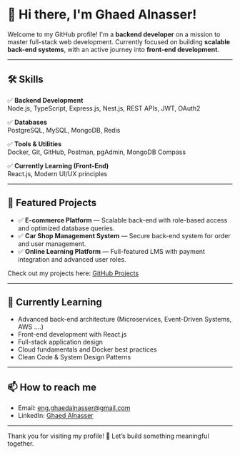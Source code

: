 # 👋 Hi there, I'm Ghaed Alnasser!

Welcome to my GitHub profile! I'm a **backend developer** on a mission to master full-stack web development. Currently focused on building **scalable back-end systems**, with an active journey into **front-end development**.

---
## 🛠️ Skills

✅ **Backend Development**  
Node.js, TypeScript, Express.js, Nest.js, REST APIs, JWT, OAuth2

✅ **Databases**  
PostgreSQL, MySQL, MongoDB, Redis

✅ **Tools & Utilities**  
Docker, Git, GitHub, Postman, pgAdmin, MongoDB Compass

✅ **Currently Learning (Front-End)**  
React.js, Modern UI/UX principles

---

## 🌟 Featured Projects

* ✅ **E-commerce Platform** — Scalable back-end with role-based access and optimized database queries.
* ✅ **Car Shop Management System** — Secure back-end system for order and user management.
* ✅ **Online Learning Platform** — Full-featured LMS with payment integration and advanced user roles.

Check out my projects here: [GitHub Projects](https://github.com/Ghaedalnaser)

---

## 🌱 Currently Learning

* Advanced back-end architecture (Microservices, Event-Driven Systems, AWS ....)
* Front-end development with React.js
* Full-stack application design
* Cloud fundamentals and Docker best practices
* Clean Code & System Design Patterns

---

## 📫 How to reach me

* Email: [eng.ghaedalnasser@gmail.com](mailto:eng.ghaedalnasser@gmail.com)
* LinkedIn: [Ghaed Alnasser](https://www.linkedin.com/in/ghaed-alnasser-8061142b8)

---

Thank you for visiting my profile! 🚀 Let’s build something meaningful together.
